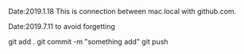 Date:2019.1.18
This is connection between mac.local with github.com.

Date:2019.7.11
to avoid forgetting

git add .
git commit -m "something add"
git push

